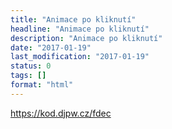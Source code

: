 ```yaml
---
title: "Animace po kliknutí"
headline: "Animace po kliknutí"
description: "Animace po kliknutí"
date: "2017-01-19"
last_modification: "2017-01-19"
status: 0
tags: []
format: "html"
---
```


https://kod.djpw.cz/fdec